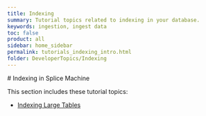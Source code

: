 ```yaml
---
title: Indexing
summary: Tutorial topics related to indexing in your database.
keywords: ingestion, ingest data
toc: false
product: all
sidebar: home_sidebar
permalink: tutorials_indexing_intro.html
folder: DeveloperTopics/Indexing
---
```

<section>
<div class="TopicContent" data-swiftype-index="true" markdown="1">
# Indexing in Splice Machine

This section includes these tutorial topics:

*  [Indexing Large Tables](tutorials_indexing_largeindex.html)

</div>
</section>
